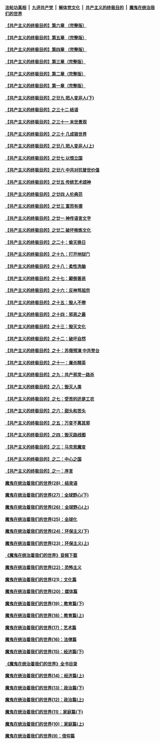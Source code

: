 

####  [法轮功真相](../../../../basic/blob/master/README.md?t=06182202) &nbsp;|&nbsp; [九评共产党](../../../../9ping.md/blob/master/README.md?t=06182202) &nbsp;|&nbsp; [解体党文化](../../../../jtdwh.md/blob/master/README.md?t=06182202)  &nbsp;|&nbsp; [共产主义的终极目的](../../../../gczydzjmd.md/blob/master/README.md?t=06182202) &nbsp;|&nbsp; [魔鬼在统治我们的世界](../../../../mgztzwmdsj.md/blob/master/README.md?t=06182202) 

#### [【共产主义的终极目的】第六章 （完整版）](../pages/nsc422/n11428913.md?t=06182202) 

#### [【共产主义的终极目的】第五章 （完整版）](../pages/nsc422/n11428912.md?t=06182202) 

#### [【共产主义的终极目的】第四章 （完整版）](../pages/nsc422/n11428907.md?t=06182202) 

#### [【共产主义的终极目的】第三章（完整版）](../pages/nsc422/n11428848.md?t=06182202) 

#### [【共产主义的终极目的】第二章（完整版）](../pages/nsc422/n11428831.md?t=06182202) 

#### [【共产主义的终极目的】第一章（完整版）](../pages/nsc422/n11417651.md?t=06182202) 

#### [【共产主义的终极目的】之廿九 把人变非人(下)](../pages/nsc422/n11344140.md?t=06182202) 

#### [【共产主义的终极目的】之三十二 结语](../pages/nsc422/n11360535.md?t=06182202) 

#### [【共产主义的终极目的】之三十一 末世景观](../pages/nsc422/n11351129.md?t=06182202) 

#### [【共产主义的终极目的】之三十 几成狼世界](../pages/nsc422/n11348280.md?t=06182202) 

#### [【共产主义的终极目的】之廿八 把人变非人(上)](../pages/nsc422/n11340492.md?t=06182202) 

#### [【共产主义的终极目的】之廿七 以恨立国](../pages/nsc422/n11336944.md?t=06182202) 

#### [【共产主义的终极目的】之廿六 中共对抗普世价值](../pages/nsc422/n11324785.md?t=06182202) 

#### [【共产主义的终极目的】之廿五 传统艺术颂神](../pages/nsc422/n11296396.md?t=06182202) 

#### [【共产主义的终极目的】之廿四 人伦典范](../pages/nsc422/n11296397.md?t=06182202) 

#### [【共产主义的终极目的】之廿三 富而有德](../pages/nsc422/n11283598.md?t=06182202) 

#### [【共产主义的终极目的】之廿一 神传语言文字](../pages/nsc422/n11263265.md?t=06182202) 

#### [【共产主义的终极目的】之廿二 破坏修炼文化](../pages/nsc422/n11245728.md?t=06182202) 

#### [【共产主义的终极目的】之二十：偷天换日](../pages/nsc422/n11238846.md?t=06182202) 

#### [【共产主义的终极目的】之十九：打开地狱门](../pages/nsc422/n11206376.md?t=06182202) 

#### [【共产主义的终极目的】之十八：柔性洗脑](../pages/nsc422/n11199994.md?t=06182202) 

#### [【共产主义的终极目的】之十七：颠倒善恶](../pages/nsc422/n11179782.md?t=06182202) 

#### [【共产主义的终极目的】之十六：反神骂祖宗](../pages/nsc422/n11166798.md?t=06182202) 

#### [【共产主义的终极目的】之十五：毁人不倦](../pages/nsc422/n11166792.md?t=06182202) 

#### [【共产主义的终极目的】之十四：邪恶之最](../pages/nsc422/n11150249.md?t=06182202) 

#### [【共产主义的终极目的】之十三：毁灭文化](../pages/nsc422/n11135227.md?t=06182202) 

#### [【共产主义的终极目的】之十二：破坏自然](../pages/nsc422/n11135214.md?t=06182202) 

#### [【共产主义的终极目的】之十：苏俄预演 中共登台](../pages/nsc422/n11118424.md?t=06182202) 

#### [【共产主义的终极目的】之十一：屠杀精英](../pages/nsc422/n11118442.md?t=06182202) 

#### [【共产主义的终极目的】之九：共产邪灵一路杀](../pages/nsc422/n11114139.md?t=06182202) 

#### [【共产主义的终极目的】之八：毁灭人类](../pages/nsc422/n11108503.md?t=06182202) 

#### [【共产主义的终极目的】之七：受苦的还是工农](../pages/nsc422/n11101809.md?t=06182202) 

#### [【共产主义的终极目的】之六：甜头和苦头](../pages/nsc422/n11096971.md?t=06182202) 

#### [【共产主义的终极目的】之五：万变不离其邪](../pages/nsc422/n11091285.md?t=06182202) 

#### [【共产主义的终极目的】之四：毁灭路线图](../pages/nsc422/n11086284.md?t=06182202) 

#### [【共产主义的终极目的】之三：马克思魔变](../pages/nsc422/n11061941.md?t=06182202) 

#### [【共产主义的终极目的】之二：中心之国](../pages/nsc422/n11047728.md?t=06182202) 

#### [【共产主义的终极目的】之一：序言](../pages/nsc422/n11086077.md?t=06182202) 

#### [魔鬼在统治着我们的世界(28)：结束语](../pages/nsc422/n10936246.md?t=06182202) 

#### [魔鬼在统治着我们的世界(27)：全球野心(下)](../pages/nsc422/n10928319.md?t=06182202) 

#### [魔鬼在统治着我们的世界(26)：全球野心(上)](../pages/nsc422/n10900318.md?t=06182202) 

#### [魔鬼在统治着我们的世界(25)：全球化](../pages/nsc422/n10788205.md?t=06182202) 

#### [魔鬼在统治着我们的世界(24)：环保主义(下)](../pages/nsc422/n10695307.md?t=06182202) 

#### [魔鬼在统治着我们的世界(23)：环保主义(上)](../pages/nsc422/n10688613.md?t=06182202) 

#### [《魔鬼在统治着我们的世界》音频下载](../pages/nsc422/n10635553.md?t=06182202) 

#### [魔鬼在统治着我们的世界(22)：恐怖主义](../pages/nsc422/n10614727.md?t=06182202) 

#### [魔鬼在统治着我们的世界(21)：文化篇](../pages/nsc422/n10597706.md?t=06182202) 

#### [魔鬼在统治着我们的世界(20)：媒体篇](../pages/nsc422/n10586579.md?t=06182202) 

#### [魔鬼在统治着我们的世界(19)：教育篇(下)](../pages/nsc422/n10564808.md?t=06182202) 

#### [魔鬼在统治着我们的世界(18)：教育篇(上)](../pages/nsc422/n10526970.md?t=06182202) 

#### [魔鬼在统治着我们的世界(17)：艺术篇](../pages/nsc422/n10499093.md?t=06182202) 

#### [魔鬼在统治着我们的世界(16)：法律篇](../pages/nsc422/n10485969.md?t=06182202) 

#### [魔鬼在统治着我们的世界(15)：经济篇(下)](../pages/nsc422/n10469975.md?t=06182202) 

#### [《魔鬼在统治着我们的世界》全书目录](../pages/nsc422/n10464261.md?t=06182202) 

#### [魔鬼在统治着我们的世界(14)：经济篇(上)](../pages/nsc422/n10457370.md?t=06182202) 

#### [魔鬼在统治着我们的世界(13)：政治篇(下)](../pages/nsc422/n10448270.md?t=06182202) 

#### [魔鬼在统治着我们的世界(12)：政治篇(上)](../pages/nsc422/n10444576.md?t=06182202) 

#### [魔鬼在统治着我们的世界(11)：家庭篇(下)](../pages/nsc422/n10440961.md?t=06182202) 

#### [魔鬼在统治着我们的世界(10)：家庭篇(上)](../pages/nsc422/n10435448.md?t=06182202) 

#### [魔鬼在统治着我们的世界(9)：信仰篇](../pages/nsc422/n10432159.md?t=06182202) 

